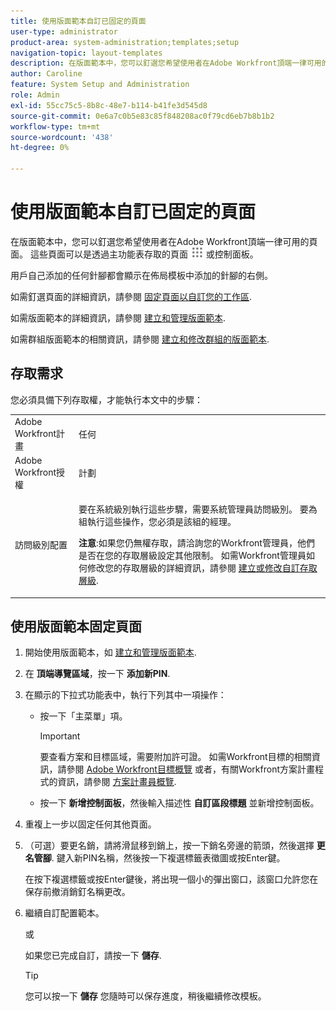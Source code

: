 ```yaml
---
title: 使用版面範本自訂已固定的頁面
user-type: administrator
product-area: system-administration;templates;setup
navigation-topic: layout-templates
description: 在版面範本中，您可以釘選您希望使用者在Adobe Workfront頂端一律可用的頁面。 這些頁面可以是透過主功能表或控制面板存取的頁面。
author: Caroline
feature: System Setup and Administration
role: Admin
exl-id: 55cc75c5-8b8c-48e7-b114-b41fe3d545d8
source-git-commit: 0e6a7c0b5e83c85f848208ac0f79cd6eb7b8b1b2
workflow-type: tm+mt
source-wordcount: '438'
ht-degree: 0%

---
```


# 使用版面範本自訂已固定的頁面

在版面範本中，您可以釘選您希望使用者在Adobe Workfront頂端一律可用的頁面。 這些頁面可以是透過主功能表存取的頁面 ![](assets/main-menu-icon.png) 或控制面板。

用戶自己添加的任何針腳都會顯示在佈局模板中添加的針腳的右側。

如需釘選頁面的詳細資訊，請參閱 [固定頁面以自訂您的工作區](../../../workfront-basics/the-new-workfront-experience/pin-pages.md).

如需版面範本的詳細資訊，請參閱 [建立和管理版面範本](../../../administration-and-setup/customize-workfront/use-layout-templates/create-and-manage-layout-templates.md).

如需群組版面範本的相關資訊，請參閱 [建立和修改群組的版面範本](../../../administration-and-setup/manage-groups/work-with-group-objects/create-and-modify-a-groups-layout-templates.md).

## 存取需求

您必須具備下列存取權，才能執行本文中的步驟：

<table style="table-layout:auto"> 
 <col> 
 <col> 
 <tbody> 
  <tr> 
   <td role="rowheader">Adobe Workfront計畫</td> 
   <td>任何</td> 
  </tr> 
  <tr> 
   <td role="rowheader">Adobe Workfront授權</td> 
   <td>計劃</td> 
  </tr> 
  <tr> 
   <td role="rowheader">訪問級別配置</td> 
   <td> <p>要在系統級別執行這些步驟，需要系統管理員訪問級別。
要為組執行這些操作，您必須是該組的經理。</p> <p><b>注意</b>:如果您仍無權存取，請洽詢您的Workfront管理員，他們是否在您的存取層級設定其他限制。 如需Workfront管理員如何修改您的存取層級的詳細資訊，請參閱 <a href="../../../administration-and-setup/add-users/configure-and-grant-access/create-modify-access-levels.md" class="MCXref xref">建立或修改自訂存取層級</a>.</p> </td> 
  </tr> 
 </tbody> 
</table>

## 使用版面範本固定頁面

1. 開始使用版面範本，如 [建立和管理版面範本](../../../administration-and-setup/customize-workfront/use-layout-templates/create-and-manage-layout-templates.md).
1. 在 **頂端導覽區域**，按一下 **添加新PIN**.

1. 在顯示的下拉式功能表中，執行下列其中一項操作：

   * 按一下「主菜單」項。

      >[!IMPORTANT]
      >
      >要查看方案和目標區域，需要附加許可證。 如需Workfront目標的相關資訊，請參閱 [Adobe Workfront目標概覽](../../../workfront-goals/goal-management/wf-goals-overview.md) 或者，有關Workfront方案計畫程式的資訊，請參閱 [方案計畫員概覽](../../../scenario-planner/scenario-planner-overview.md).

   * 按一下 **新增控制面板**，然後輸入描述性 **自訂區段標題** 並新增控制面板。

1. 重複上一步以固定任何其他頁面。

1. （可選）要更名銷，請將滑鼠移到銷上，按一下銷名旁邊的箭頭，然後選擇 **更名管腳**. 鍵入新PIN名稱，然後按一下複選標籤表徵圖或按Enter鍵。

   在按下複選標籤或按Enter鍵後，將出現一個小的彈出窗口，該窗口允許您在保存前撤消銷釘名稱更改。

1. 繼續自訂配置範本。

   或

   如果您已完成自訂，請按一下 **儲存**.

   >[!TIP]
   >
   >您可以按一下 **儲存** 您隨時可以保存進度，稍後繼續修改模板。
